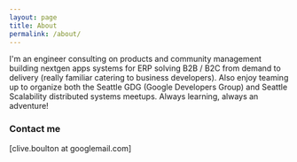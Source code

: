 ```yaml
---
layout: page
title: About
permalink: /about/
---
```

I'm an engineer consulting on products and community management building nextgen apps systems for ERP solving B2B / B2C from demand to delivery (really familiar catering to business developers). Also enjoy teaming up to organize both the Seattle GDG (Google Developers Group) and Seattle Scalability distributed systems meetups. Always learning, always an adventure!

### Contact me

[clive.boulton at googlemail.com]

